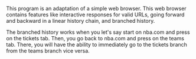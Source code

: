 This program is an adaptation of a simple web browser. This web
browser contains features like interactive responses for valid URLs, going forward and 
backward in a linear history chain, and branched history. 

The branched history works when you let's say start on nba.com and press on the tickets tab. Then,
you go back to nba.com and press on the teams tab. There, you will have the ability to immediately
go to the tickets branch from the teams branch vice versa.